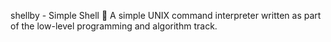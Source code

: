 shellby - Simple Shell 🐚
A simple UNIX command interpreter written as part of the low-level programming and algorithm track.
